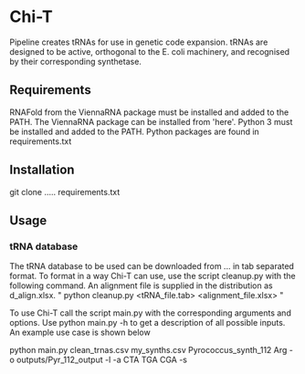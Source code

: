 # Chi-T

Pipeline creates tRNAs for use in genetic code expansion. tRNAs are designed to be active, orthogonal to the E. coli machinery, and recognised by their corresponding synthetase.

## Requirements

RNAFold from the ViennaRNA package must be installed and added to the PATH. The ViennaRNA package can be installed from 'here'.
Python 3 must be installed and added to the PATH.
Python packages are found in requirements.txt

## Installation

git clone .....
requirements.txt

## Usage
### tRNA database
The tRNA database to be used can be downloaded from ... in tab separated format. To format in a way Chi-T can use, use the script cleanup.py with the following command.
An alignment file is supplied in the distribution as d_align.xlsx.
" python cleanup.py <tRNA_file.tab> <alignment_file.xlsx> "

To use Chi-T call the script main.py with the corresponding arguments and options. Use python main.py -h to get a description of all possible inputs. 
An example use case is shown below

python main.py clean_trnas.csv my_synths.csv Pyrococcus_synth_112 Arg -o outputs/Pyr_112_output -l -a CTA TGA CGA -s
